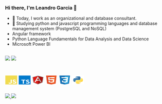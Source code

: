 ### Hi there, I'm Leandro Garcia 👋

- 🔭 Today, I work as an organizational and database consultant.
- 🌱 Studying python and javascript programming languages ​​and database management system (PostgreSQL and NoSQL)
- Angular framework
- Python Language Fundamentals for Data Analysis and Data Science
- Microsoft Power BI

## 

<div>
<a href:"https://github.com/Leandro73">
<img heigth="180em" src="https://github-readme-stats-vercel.app/api?username=Leandro73&show_icons=true&theme=dark&include_all_commits=true&count_private=true"/>
<img heigth="180em" src="https://github-readme-stats-vercel.app/api/top-langs/?username=Leandro73&layout=compact&langs_count=16&theme=dark"/>
</div>

## 

<div style="display: inline_block"><br>
  <img align="center" alt="Rafa-Js" height="30" width="40" src="https://raw.githubusercontent.com/devicons/devicon/master/icons/javascript/javascript-plain.svg">
  <img align="center" alt="Rafa-Ts" height="30" width="40" src="https://raw.githubusercontent.com/devicons/devicon/master/icons/typescript/typescript-plain.svg">
  <img align="center" height="30" width="40" src="https://github.com/devicons/devicon/blob/master/icons/angularjs/angularjs-original.svg">
  <img align="center" alt="Rafa-HTML" height="30" width="40" src="https://raw.githubusercontent.com/devicons/devicon/master/icons/html5/html5-original.svg">
  <img align="center" alt="Rafa-CSS" height="30" width="40" src="https://raw.githubusercontent.com/devicons/devicon/master/icons/css3/css3-original.svg">
  <img align="center" alt="Rafa-Python" height="30" width="40" src="https://raw.githubusercontent.com/devicons/devicon/master/icons/python/python-original.svg">
</div>

## 
  
<div> 
  <a href = "mailto:rochagarcia.garcia@gmail.com"><img src="https://img.shields.io/badge/-Gmail-%23333?style=for-the-badge&logo=gmail&logoColor=white" target="_blank">     </a>
  <a href="https://www.linkedin.com/in/leandro-garcia-7bb75b25" target="_blank"><img src="https://img.shields.io/badge/-LinkedIn-%230077B5?style=for-the-badge&logo=linkedin&logoColor=white" target="_blank">
  </a> 
</div>
